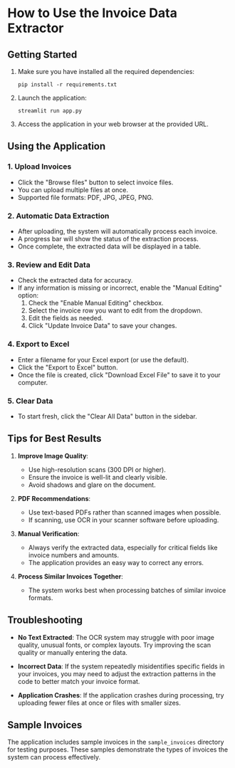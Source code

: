 # How to Use the Invoice Data Extractor

## Getting Started

1. Make sure you have installed all the required dependencies:
   ```
   pip install -r requirements.txt
   ```

2. Launch the application:
   ```
   streamlit run app.py
   ```

3. Access the application in your web browser at the provided URL.

## Using the Application

### 1. Upload Invoices

- Click the "Browse files" button to select invoice files.
- You can upload multiple files at once.
- Supported file formats: PDF, JPG, JPEG, PNG.

### 2. Automatic Data Extraction

- After uploading, the system will automatically process each invoice.
- A progress bar will show the status of the extraction process.
- Once complete, the extracted data will be displayed in a table.

### 3. Review and Edit Data

- Check the extracted data for accuracy.
- If any information is missing or incorrect, enable the "Manual Editing" option:
  1. Check the "Enable Manual Editing" checkbox.
  2. Select the invoice row you want to edit from the dropdown.
  3. Edit the fields as needed.
  4. Click "Update Invoice Data" to save your changes.

### 4. Export to Excel

- Enter a filename for your Excel export (or use the default).
- Click the "Export to Excel" button.
- Once the file is created, click "Download Excel File" to save it to your computer.

### 5. Clear Data

- To start fresh, click the "Clear All Data" button in the sidebar.

## Tips for Best Results

1. **Improve Image Quality**:
   - Use high-resolution scans (300 DPI or higher).
   - Ensure the invoice is well-lit and clearly visible.
   - Avoid shadows and glare on the document.

2. **PDF Recommendations**:
   - Use text-based PDFs rather than scanned images when possible.
   - If scanning, use OCR in your scanner software before uploading.

3. **Manual Verification**:
   - Always verify the extracted data, especially for critical fields like invoice numbers and amounts.
   - The application provides an easy way to correct any errors.

4. **Process Similar Invoices Together**:
   - The system works best when processing batches of similar invoice formats.

## Troubleshooting

- **No Text Extracted**: The OCR system may struggle with poor image quality, unusual fonts, or complex layouts. Try improving the scan quality or manually entering the data.

- **Incorrect Data**: If the system repeatedly misidentifies specific fields in your invoices, you may need to adjust the extraction patterns in the code to better match your invoice format.

- **Application Crashes**: If the application crashes during processing, try uploading fewer files at once or files with smaller sizes.

## Sample Invoices

The application includes sample invoices in the `sample_invoices` directory for testing purposes. These samples demonstrate the types of invoices the system can process effectively.